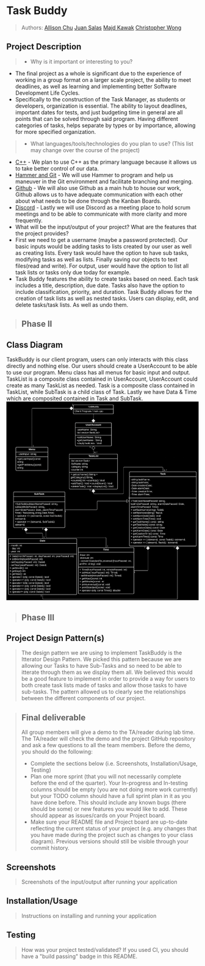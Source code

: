 # Task Buddy
 
 > Authors: [Allison Chu](https://github.com/allisonchuu) [Juan Salas](https://github.com/lightsofpeace) [Majd Kawak](https://github.com/mkawa025) [Christopher Wong](https://github.com/c24wong)

## Project Description

 > * Why is it important or interesting to you?
 * The final project as a whole is significant due to the experience of working in a group format on a larger scale project, the ability to meet deadlines, as well as learning and implementing better Software Development Life Cycles.
 * Specifically to the construction of the Task Manager, as students or developers, organization is essential. The ability to layout deadlines, important dates for tests, and just budgeting time in general are all points that can be solved through said program. Having different categories of tasks, helps separate by types or by importance, allowing for more specified organization. 

 > * What languages/tools/technologies do you plan to use? (This list may change over the course of the project)
 * [C++](https://www.cplusplus.com) - We plan to use C++ as the primary language because it allows us to take better control of our data.
 * [Hammer and Git](https://git-scm.com/) - We will use Hammer to program and help us maneuver in the Git environment and facilitate branching and merging.
 * [Github](https://github.com/cs100/final-project-mkawa025-allisonchuu-c24wong-lightof) - We will also use Github as a main hub to house our work, Github allows us to have adequate communication with each other about what needs to be done through the Kanban Boards.
 * [Discord](https://discord.com) - Lastly we will use Discord as a meeting place to hold scrum meetings and to be able to communicate with more clarity and more frequently.
 * What will be the input/output of your project? What are the features that the project provides?
 * First we need to get a username (maybe a password protected). Our basic inputs would be adding tasks to lists created by our user as well as creating lists. Every task would have the option to have sub tasks, modifying tasks as well as lists. Finally saving our objects to text files(read and write). For output, user would have the option to list all task lists or tasks only due today for example.
 * Task Buddy features the ability to create tasks based on need. Each task includes a title, description, due date. Tasks also have the option to include classification, priority, and duration. Task Buddy allows for the creation of task lists as well as nested tasks. Users can display, edit, and delete tasks/task lists. As well as undo them.
  
 > ## Phase II
## Class Diagram

TaskBuddy is our client program, users can only interacts with this class directly and nothing else. Our users should create a UserAccount to be able to use our program. Menu class has all menus for basic input and output. TaskList is a composite class contained in UserAccount, UserAccount could create as many TaskList as needed. Task is a composite class contained in TaskList, while SubTask is a child class of Task. Lastly we have Data & Time which are composited contained in Task and SubTask.
<img src="UML.png?raw=true" width="1000">
 
 > ## Phase III
 ## Project Design Pattern(s)
 > The design pattern we are using to implement TaskBuddy is the Itterator Design Pattern. We picked this pattern because we are allowing our Tasks to have Sub-Tasks and so need to be able to itterate through them as we display them all. We believed this would be a good feature to implement in order to provide a way for users to both create task lists made of tasks and allow those tasks to have sub-tasks. The pattern allowed us to clearly see the relationships between the different components of our project.

 
 > ## Final deliverable
 > All group members will give a demo to the TA/reader during lab time. The TA/reader will check the demo and the project GitHub repository and ask a few questions to all the team members. 
 > Before the demo, you should do the following:
 > * Complete the sections below (i.e. Screenshots, Installation/Usage, Testing)
 > * Plan one more sprint (that you will not necessarily complete before the end of the quarter). Your In-progress and In-testing columns should be empty (you are not doing more work currently) but your TODO column should have a full sprint plan in it as you have done before. This should include any known bugs (there should be some) or new features you would like to add. These should appear as issues/cards on your Project board.
 > * Make sure your README file and Project board are up-to-date reflecting the current status of your project (e.g. any changes that you have made during the project such as changes to your class diagram). Previous versions should still be visible through your commit history. 
 
 ## Screenshots
 > Screenshots of the input/output after running your application
 ## Installation/Usage
 > Instructions on installing and running your application
 ## Testing
 > How was your project tested/validated? If you used CI, you should have a "build passing" badge in this README.
 
